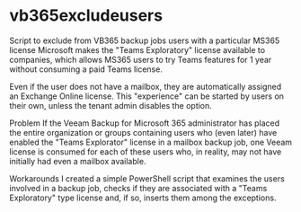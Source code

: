 # vb365excludeusers
Script to exclude from VB365 backup jobs users with a particular MS365 license
Microsoft makes the "Teams Exploratory" license available to companies,
which allows MS365 users to try Teams features for 1 year without consuming a paid Teams license.

Even if the user does not have a mailbox, they are automatically assigned an Exchange Online license.
This "experience" can be started by users on their own, unless the tenant admin disables the option.
 
Problem
If the Veeam Backup for Microsoft 365 administrator has placed the entire organization or groups containing users who (even later) have enabled the "Teams Explorator" license in a mailbox backup job, one Veeam license is consumed for each of these users who, in reality, may not have initially had even a mailbox available.
 
Workarounds
I created a simple PowerShell script that examines the users involved in a backup job, checks if they are associated with a "Teams Exploratory" type license and, if so, inserts them among the exceptions.
